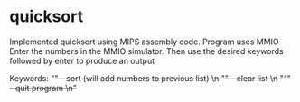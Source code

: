 # quicksort
Implemented quicksort using MIPS assembly code. Program uses MMIO 
Enter the numbers in the MMIO simulator. Then use the desired keywords followed by enter to produce an output 

Keywords: 
"<s>" - sort (will add numbers to previous list) \n
"<c>" - clear list \n
"<q>" - quit program \n
